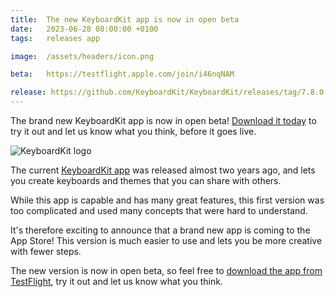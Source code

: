 ```yaml
---
title:  The new KeyboardKit app is now in open beta
date:   2023-06-28 08:00:00 +0100
tags:   releases app

image:  /assets/headers/icon.png

beta:   https://testflight.apple.com/join/i46nqNAM

release: https://github.com/KeyboardKit/KeyboardKit/releases/tag/7.8.0
---
```


The brand new KeyboardKit app is now in open beta! [Download it today]({{page.beta}}) to try it out and let us know what you think, before it goes live.

![KeyboardKit logo]({{page.image}})

The current [KeyboardKit app]({{site.appstore_url}}) was released almost two years ago, and lets you create keyboards and themes that you can share with others.

While this app is capable and has many great features, this first version was too complicated and used many concepts that were hard to understand.

It's therefore exciting to announce that a brand new app is coming to the App Store! This version is much easier to use and lets you be more creative with fewer steps.

The new version is now in open beta, so feel free to [download the app from TestFlight]({{page.beta}}), try it out and let us know what you think.